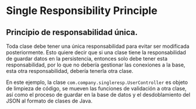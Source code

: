 # Single Responsibility Principle
## Principio de responsabilidad única.

Toda clase debe tener una única responsabilidad para evitar ser modificada posteriormente. Esto quiere decir que si una
clase tiene la responsabilidad de guardar datos en la persistencia, entonces solo debe tener esta responsabilidad, por
lo que no debería gestionar las conexiones a la base, esta otra responsabilidad, debería tenerla otra clase.

En este ejemplo, la clase `com.company.singleresp.UserController` es objeto de limpieza de código, se mueven las
funciones de validación a otra clase, así como el proceso de guardar en la base de datos y el desdoblamiento del JSON al
formato de clases de Java.